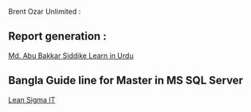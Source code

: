 Brent Ozar Unlimited : [](https://www.youtube.com/watch?v=NuwDF6kzONs&list=PLDYqU5RH_aX1hdZ32WfXklJlkh-H74juv)



## Report generation :
[Md. Abu Bakkar Siddike ](https://www.youtube.com/watch?v=IxqkY8Q6BIY)
[Learn in Urdu](https://www.youtube.com/watch?v=PmIs3YLLikE&list=PL0kdOcU3HXGKU5TtuXToEv78YHbISVVww)


## Bangla Guide line for Master in MS SQL Server
[Lean Sigma IT ](https://www.youtube.com/watch?v=7RO9y6EQN6E&t=4s)
